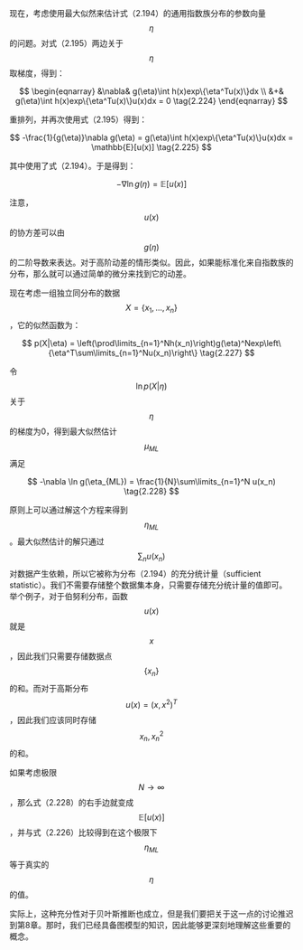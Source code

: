 现在，考虑使用最大似然来估计式（2.194）的通用指数族分布的参数向量$$ \eta $$的问题。对式（2.195）两边关于$$ \eta $$取梯度，得到：    

$$
\begin{eqnarray}
&\nabla& g(\eta)\int h(x)exp\{\eta^Tu(x)\}dx \\
&+& g(\eta)\int h(x)exp\{\eta^Tu(x)\}u(x)dx = 0 \tag{2.224}
\end{eqnarray}
$$

重排列，并再次使用式（2.195）得到：    

$$
-\frac{1}{g(\eta)}\nabla g(\eta) = g(\eta)\int h(x)exp\{\eta^Tu(x)\}u(x)dx = \mathbb{E}[u(x)] \tag{2.225}
$$

其中使用了式（2.194）。于是得到：    

$$
-\nabla\ln g(\eta) = \mathbb{E}[u(x)] \tag{2.226}
$$

注意，$$ u(x) $$的协方差可以由$$ g(\eta) $$的二阶导数来表达。对于高阶动差的情形类似。因此，如果能标准化来自指数族的分布，那么就可以通过简单的微分来找到它的动差。    

现在考虑一组独立同分布的数据$$ X=\{x_1,...,x_n\} $$，它的似然函数为：    

$$
p(X|\eta) = \left(\prod\limits_{n=1}^Nh(x_n)\right)g(\eta)^Nexp\left\{\eta^T\sum\limits_{n=1}^Nu(x_n)\right\} \tag{2.227}
$$

令$$ \ln p(X|\eta) $$关于$$ \eta $$的梯度为0，得到最大似然估计$$ \mu_{ML} $$满足

$$
-\nabla \ln g(\eta_{ML}) = \frac{1}{N}\sum\limits_{n=1}^N u(x_n) \tag{2.228}
$$

原则上可以通过解这个方程来得到$$ \eta_{ML} $$。最大似然估计的解只通过$$ \sum_n u(x_n) $$对数据产生依赖，所以它被称为分布（2.194）的充分统计量（sufficient statistic）。我们不需要存储整个数据集本身，只需要存储充分统计量的值即可。举个例子，对于伯努利分布，函数$$ u(x) $$就是$$ x $$，因此我们只需要存储数据点$$ \{x_n\} $$的和。而对于高斯分布$$ u(x) = (x, x^2)^T $$，因此我们应该同时存储$$ {x_n}, {x_n^2} $$的和。     

如果考虑极限$$ N \to \infty $$，那么式（2.228）的右手边就变成$$ \mathbb{E}[u(x)] $$，并与式（2.226）比较得到在这个极限下$$ \eta_{ML} $$等于真实的$$ \eta $$的值。    

实际上，这种充分性对于贝叶斯推断也成立，但是我们要把关于这一点的讨论推迟到第8章。那时，我们已经具备图模型的知识，因此能够更深刻地理解这些重要的概念。    


